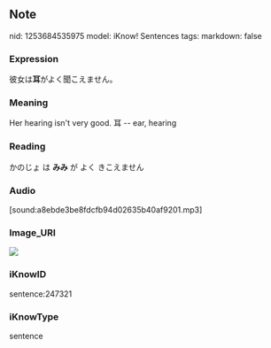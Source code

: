 ## Note
nid: 1253684535975
model: iKnow! Sentences
tags: 
markdown: false

### Expression
彼女は<b>耳</b>がよく聞こえません。

### Meaning
Her hearing isn't very good.
耳 -- ear, hearing

### Reading
かのじょ は <b>みみ</b> が よく きこえません

### Audio
[sound:a8ebde3be8fdcfb94d02635b40af9201.mp3]

### Image_URI
<img src="f238beba41de229e3dc2c40acf876181.jpg">

### iKnowID
sentence:247321

### iKnowType
sentence
